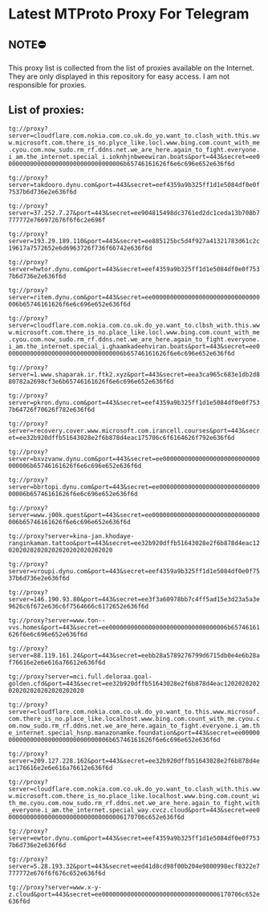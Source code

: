 # Latest MTProto Proxy For Telegram

## NOTE⛔

This proxy list is collected from the list of proxies available on the Internet. They are only displayed in this repository for easy access. I am not responsible for proxies.

## List of proxies:

`tg://proxy?server=cloudflare.com.nokia.com.co.uk.do_yo.want_to.clash_with.this.wvw.microsoft.com.there_is_no.plyce_like.locl.www.bing.com.count_with_me.cyou.com.now_sudo.rm_rf.ddns.net.we_are_here.again_to_fight.everyone.i_am.the_internet.special_i.ioknhjnbweewiran.boats&port=443&secret=ee000000000000000000000000000000006b65746161626f6e6c696e652e636f6d`

`tg://proxy?server=takdooro.dynu.com&port=443&secret=eef4359a9b325ff1d1e5084df0e0f7537b6d736e2e636f6d`

`tg://proxy?server=37.252.7.27&port=443&secret=ee904815498dc3761ed2dc1ceda13b708b7777772e766972676f6f6c2e696f`

`tg://proxy?server=193.29.189.110&port=443&secret=ee885125bc5d4f927a41321783d61c2c19617a7572652e6d6963726f736f66742e636f6d`

`tg://proxy?server=hwtor.dynu.com&port=443&secret=eef4359a9b325ff1d1e5084df0e0f7537b6d736e2e636f6d`

`tg://proxy?server=ritem.dynu.com&port=443&secret=ee000000000000000000000000000000006b65746161626f6e6c696e652e636f6d`

`tg://proxy?server=cloudflare.com.nokia.com.co.uk.do_yo.want_to.clbsh_with.this.www.microsoft.com.there_is_no.place_like.locl.www.bing.com.count_with_me.cyou.com.now_sudo.rm_rf.ddns.net.we_are_here.again_to_fight.everyone.i_am.the_internet.special_i.ghaamkadeehviran.boats&port=443&secret=ee000000000000000000000000000000006b65746161626f6e6c696e652e636f6d`

`tg://proxy?server=1.www.shaparak.ir.ftk2.xyz&port=443&secret=eea3ca965c683e1db2d880782a2698cf3e6b65746161626f6e6c696e652e636f6d`

`tg://proxy?server=pkron.dynu.com&port=443&secret=eef4359a9b325ff1d1e5084df0e0f7537b64726f70626f782e636f6d`

`tg://proxy?server=recovery.cover.www.microsoft.com.irancell.courses&port=443&secret=ee32b920dffb51643028e2f6b878d4eac175706c6f6164626f792e636f6d`

`tg://proxy?server=bxvzvanw.dynu.com&port=443&secret=ee000000000000000000000000000000006b65746161626f6e6c696e652e636f6d`

`tg://proxy?server=bbrtopi.dynu.com&port=443&secret=ee000000000000000000000000000000006b65746161626f6e6c696e652e636f6d`

`tg://proxy?server=www.j00k.quest&port=443&secret=ee000000000000000000000000000000006b65746161626f6e6c696e652e636f6d`

`tg://proxy?server=kina-jan.khodaye-ranginkaman.tattoo&port=443&secret=ee32b920dffb51643028e2f6b878d4eac1202020202020202020202020202020`

`tg://proxy?server=vroupi.dynu.com&port=443&secret=eef4359a9b325ff1d1e5084df0e0f7537b6d736e2e636f6d`

`tg://proxy?server=146.190.93.80&port=443&secret=ee3f3a60978bb7c4ff5ad15e3d23a5a3e9626c6f672e636c6f7564666c6172652e636f6d`

`tg://proxy?server=www.ton--vvs.homes&port=443&secret=ee000000000000000000000000000000006b65746161626f6e6c696e652e636f6d`

`tg://proxy?server=88.119.161.24&port=443&secret=eebb28a5789276799d6715db0e4e6b28af76616e2e6e616a76612e636f6d`

`tg://proxy?server=mci.full.deloraa.goal-golden.cfd&port=443&secret=ee32b920dffb51643028e2f6b878d4eac1202020202020202020202020202020`

`tg://proxy?server=cloudflare.com.nokia.com.co.uk.do_yo.want_to.this.www.microsof.com.there_is_no.place_like.localhost.www.bing.com.count_with_me.cyou.com.now_sudo.rm_rf.ddns.net.we_are_here.again_to_fight.everyone.i_am.the_internet.special_hsnp.manazonamke.foundation&port=443&secret=ee000000000000000000000000000000006b65746161626f6e6c696e652e636f6d`

`tg://proxy?server=209.127.228.162&port=443&secret=ee32b920dffb51643028e2f6b878d4eac176616e2e6e616a76612e636f6d`

`tg://proxy?server=cloudflare.com.nokia.com.co.uk.do_yo.want_to.clash_with.this.www.microsoft.com.there_is_no.place_like.localhost.www.bing.com.count_with_me.cyou.com.now_sudo.rm_rf.ddns.net.we_are_here.again_to_fight.with_everyone.i_am.the_internet.special_way.cvcz.cloud&port=443&secret=ee000000000000000000000000000000006170706c652e636f6d`

`tg://proxy?server=ewtor.dynu.com&port=443&secret=eef4359a9b325ff1d1e5084df0e0f7537b6d736e2e636f6d`

`tg://proxy?server=5.28.193.32&port=443&secret=eed41d8cd98f00b204e9800998ecf8322e7777772e676f6f676c652e636f6d`

`tg://proxy?server=www.x-y-z.cloud&port=443&secret=ee000000000000000000000000000000006170706c652e636f6d`

